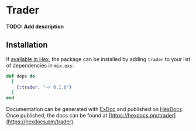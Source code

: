 # Trader

**TODO: Add description**

## Installation

If [available in Hex](https://hex.pm/docs/publish), the package can be installed
by adding `trader` to your list of dependencies in `mix.exs`:

```elixir
def deps do
  [
    {:trader, "~> 0.1.0"}
  ]
end
```

Documentation can be generated with [ExDoc](https://github.com/elixir-lang/ex_doc)
and published on [HexDocs](https://hexdocs.pm). Once published, the docs can
be found at [https://hexdocs.pm/trader](https://hexdocs.pm/trader).

